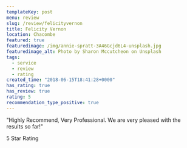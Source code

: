 ```yaml
---
templateKey: post
menu: review
slug: /review/felicityvernon
title: Felicity Vernon
location: Chacombe
featured: true
featuredimage: /img/annie-spratt-3A46Gcjd6L4-unsplash.jpg
featuredimage_alt: Photo by Sharon Mccutcheon on Unsplash
tags:
  - service
  - review
  - rating
created_time: "2018-06-15T18:41:28+0000"
has_rating: true
has_review: true
rating: 5
recommendation_type_positive: true
---
```

"Highly Recommend, Very Professional. We are very pleased with the results so far!"

5 Star Rating
